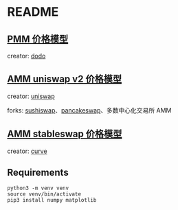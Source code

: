 # README

## [PMM 价格模型](./PMM.ipynb)
creator: [dodo](https://github.com/DODOEX)

## [AMM uniswap v2 价格模型](./AMM_uniswap_v2.ipynb)

creator: [uniswap](https://github.com/Uniswap) 

forks: [sushiswap](https://github.com/sushiswap/sushiswap)、[pancakeswap](https://github.com/pancakeswap)、多数中心化交易所 AMM

## [AMM stableswap 价格模型](./AMM_stableswap.ipynb)
creator: [curve](https://github.com/curvefi)
## Requirements

```
python3 -m venv venv
source venv/bin/activate
pip3 install numpy matplotlib
```